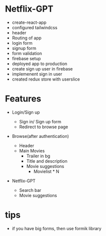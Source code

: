 # Netflix-GPT

- create-react-app
- configured tailwindcss
- header
- Routing of app
- login form
- signup form
- form validation
- firebase setup
- deployed app to production
- create sign up user in firebase
- implemenent sign in user
- created redux store with userslice

# Features

- Login/Sign up
  - Sign in/ Sign up form
  - Redirect to browse page
- Browse(after authentication)

  - Header
  - Main Movies
    - Trailer in bg
    - Title and description
    - Movie suggestions
      - Movielist \* N

- Netflix-GPT
  - Search bar
  - Movie suggestions

# tips

- if you have big forms, then use formik library
